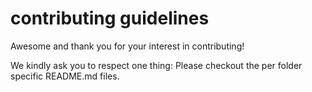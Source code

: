 # contributing guidelines

Awesome and thank you for your interest in contributing!

We kindly ask you to respect one thing: Please checkout the per folder specific README.md files.

